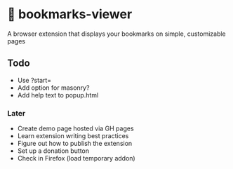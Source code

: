
# 🔖 bookmarks-viewer

A browser extension that displays your bookmarks on simple, customizable pages

## Todo

- Use ?start=
- Add option for masonry?
- Add help text to popup.html

### Later

- Create demo page hosted via GH pages
- Learn extension writing best practices
- Figure out how to publish the extension
- Set up a donation button
- Check in Firefox (load temporary addon)
